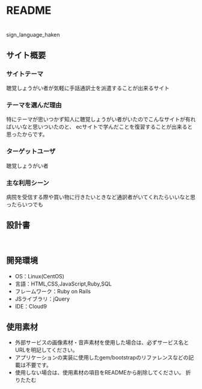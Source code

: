 # README

# <!--ここにアプリ名を入力-->
​sign_language_haken

## サイト概要
### サイトテーマ
<!--何を『目的』とし、どのような『分類』なのかを簡潔に書く-->
聴覚しょうがい者が気軽に手話通訳士を派遣することが出来るサイト
​
### テーマを選んだ理由
<!--なぜこのようなテーマにしたかを説明する-->
特にテーマが思いつかず知人に聴覚しょうがい者がいたのでこんなサイトが有ればいいなと思いついたのと、
ecサイトで学んだことを復習することが出来ると思ったからです。
​
### ターゲットユーザ
<!--誰に使ってもらうかを具体的に記載する-->
聴覚しょうがい者
​
### 主な利用シーン
<!--どのような時に使うのかの状況を記載すること-->
病院を受信する際や買い物に行きたいときなど​通訳者がいてくれたらいいなと思ったらいつでも

## 設計書
<!--テーマを設定・提出する時点では不要です-->
​
## 開発環境
- OS：Linux(CentOS)
- 言語：HTML,CSS,JavaScript,Ruby,SQL
- フレームワーク：Ruby on Rails
- JSライブラリ：jQuery
- IDE：Cloud9
​
## 使用素材
- 外部サービスの画像素材・音声素材を使用した場合は、必ずサービス名とURLを明記してください。
- アプリケーションの実装に使用したgem/bootstrapのリファレンスなどの記載は不要です。
- 使用しない場合は、使用素材の項目をREADMEから削除してください。
折りたたむ